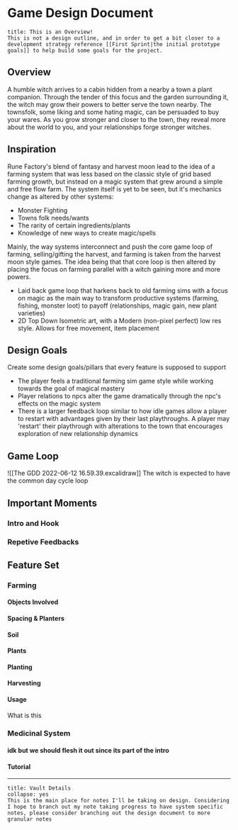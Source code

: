 # Game Design Document
```ad-important
title: This is an Overview!
This is not a design outline, and in order to get a bit closer to a development strategy reference [[First Sprint|the initial prototype goals]] to help build some goals for the project.
```

## Overview
A humble witch arrives to a cabin hidden from a nearby a town a plant companion. Through the tender of this focus and the garden surrounding it, the witch may grow their powers to better serve the town nearby. The townsfolk, some liking and some hating magic, can be persuaded to buy your wares. As you grow stronger and closer to the town, they reveal more about the world to you, and your relationships forge stronger witches.

## Inspiration
Rune Factory's blend of fantasy and harvest moon lead to the idea of a farming system that was less based on the classic style of grid based farming growth, but instead on a magic system that grew around a simple and free flow farm. The system itself is yet to be seen, but it's mechanics change as altered by other systems:
- Monster Fighting
- Towns folk needs/wants
- The rarity of certain ingredients/plants
- Knowledge of new ways to create magic/spells

Mainly, the way systems interconnect and push the core game loop of farming, selling/gifting the harvest, and farming is taken from the harvest moon style games. The idea being that that core loop is then altered by placing the focus on farming parallel with a witch gaining more and more powers.

- Laid back game loop that harkens back to old farming sims with a focus on magic as the main way to transform productive systems (farming, fishing, monster loot) to payoff (relationships, magic gain, new plant varieties)
- 2D Top Down Isometric art, with a Modern (non-pixel perfect) low res style. Allows for free movement, item placement

## Design Goals
Create some design goals/pillars that every feature is supposed to support
- The player feels a traditional farming sim game style while working towards the goal of magical mastery
- Player relations to npcs alter the game dramatically through the npc's effects on the magic system
- There is a larger feedback loop similar to how idle games allow a player to restart with advantages given by their last playthroughs. A player may 'restart' their playthrough with alterations to the town that encourages exploration of new relationship dynamics


## Game Loop
![[The GDD 2022-06-12 16.59.39.excalidraw]]
The witch is expected to have the common day cycle loop
## Important Moments
### Intro and Hook
### Repetive Feedbacks


## Feature Set

### Farming
#### Objects Involved
#### Spacing & Planters
#### Soil
#### Plants
#### Planting
#### Harvesting
#### Usage
What is this

### Medicinal System
#### idk but we should flesh it out since its part of the intro
#### Tutorial


---
```ad-note
title: Vault Details
collapse: yes
This is the main place for notes I'll be taking on design. Considering I hope to branch out my note taking progress to have system specific notes, please consider branching out the design document to more granular notes
```